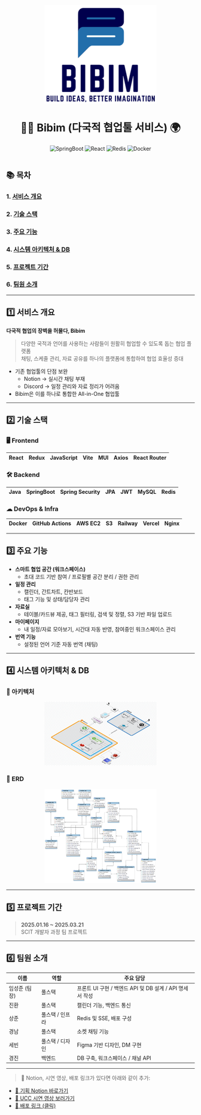<div align="center">
  <img src="./assets/readme/bibim_logo.png" alt="bibim logo" width="300px" />
</div>

<div align="center">
  <h1> 🫱‍🫲 Bibim (다국적 협업툴 서비스) 🌍 </h1>
  <img src="https://img.shields.io/badge/SpringBoot-6DB33F?style=flat-square&logo=Spring-Boot&logoColor=white" alt="SpringBoot" />
  <img src="https://img.shields.io/badge/React-61DAFB?style=flat-square&logo=React&logoColor=black" alt="React" />
  <img src="https://img.shields.io/badge/Redis-DC382D?style=flat-square&logo=Redis&logoColor=white" alt="Redis" />
  <img src="https://img.shields.io/badge/Docker-2496ED?style=flat-square&logo=Docker&logoColor=white" alt="Docker" />
</div>

<br />

## 📚 목차

### 1. [**서비스 개요**](#서비스-개요)
### 2. [**기술 스택**](#기술-스택)
### 3. [**주요 기능**](#주요-기능)
### 4. [**시스템 아키텍처 & DB**](#시스템-아키텍처--db)
### 5. [**프로젝트 기간**](#프로젝트-기간)
### 6. [**팀원 소개**](#팀원-소개)

---
<div id="1"></div>

## 1️⃣ 서비스 개요

**다국적 협업의 장벽을 허물다, Bibim**

> 다양한 국적과 언어를 사용하는 사람들이 원활히 협업할 수 있도록 돕는 협업 플랫폼  
> 채팅, 스케줄 관리, 자료 공유를 하나의 플랫폼에 통합하여 협업 효율성 증대

- 기존 협업툴의 단점 보완  
  - Notion → 실시간 채팅 부재  
  - Discord → 일정 관리와 자료 정리가 어려움
- Bibim은 이를 하나로 통합한 All-in-One 협업툴

---
<div id="2"></div>

## 2️⃣ 기술 스택

### 🖥 Frontend

| React | Redux | JavaScript | Vite | MUI | Axios | React Router |
| :---: | :---: | :--------: | :--: | :-: | :---: | :----------: |

### 🛠 Backend

| Java | SpringBoot | Spring Security | JPA | JWT | MySQL | Redis |
| :--: | :--------: | :-------------: | :-: | :-: | :---: | :---: |

### ☁ DevOps & Infra

| Docker | GitHub Actions | AWS EC2 | S3 | Railway | Vercel | Nginx |
| :----: | :-------------: | :-----: | :-: | :-----: | :----: | :---: |

---
<div id="3"></div>

## 3️⃣ 주요 기능

- **스마트 협업 공간 (워크스페이스)**  
  - 초대 코드 기반 참여 / 프로필별 공간 분리 / 권한 관리  
- **일정 관리**  
  - 캘린더, 간트차트, 칸반보드  
  - 태그 기능 및 상태/담당자 관리  
- **자료실**  
  - 테이블/카드뷰 제공, 태그 필터링, 검색 및 정렬, S3 기반 파일 업로드  
- **마이페이지**  
  - 내 일정/자료 모아보기, 시간대 자동 반영, 참여중인 워크스페이스 관리  
- **번역 기능**  
  - 설정된 언어 기준 자동 번역 (채팅)

---

## 4️⃣ 시스템 아키텍처 & DB

### 🔧 아키텍처

<div align="center">
  <img src="./assets/readme/bibim_architecture.png" alt="bibim_architecture" width="300px" />
</div>


### 📘 ERD

<div align="center">
  <img src="./assets/readme/bibim_erd.png" alt="bibim_erd" width="300px" />
</div>

---

## 5️⃣ 프로젝트 기간

> **2025.01.16 ~ 2025.03.21**  
SCIT 개발자 과정 팀 프로젝트

---

## 6️⃣ 팀원 소개

| 이름 | 역할 | 주요 담당 |
| ---- | ---- | -------- |
| 임성준 (팀장) | 풀스택 | 프론트 UI 구현 / 백엔드 API 및 DB 설계 / API 명세서 작성 |
| 진환 | 풀스택 | 캘린더 기능, 백엔드 통신 |
| 상준 | 풀스택 / 인프라 | Redis 및 SSE, 배포 구성 |
| 경남 | 풀스택 | 소켓 채팅 기능 |
| 세빈 | 풀스택 / 디자인 | Figma 기반 디자인, DM 구현 |
| 경진 | 백엔드 | DB 구축, 워크스페이스 / 채널 API |

---

> 📌 Notion, 시연 영상, 배포 링크가 있다면 아래와 같이 추가:

- [📘 기획 Notion 바로가기](https://example.notion.site)
- [🎥 UCC 시연 영상 보러가기](https://youtu.be/example)
- [🚀 배포 링크 (클릭)](https://bibim.live)



